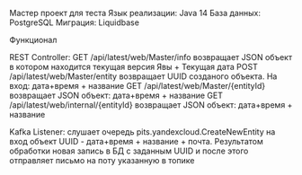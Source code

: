 
Мастер проект для теста
Язык реализации: Java 14
База данных: PostgreSQL
Миграция: Liquidbase

Функционал

REST Controller:
GET /api/latest/web/Master/info возвращает JSON объект в котором находится текущая версия Явы + Текущая дата
POST /api/latest/web/Master/entity возвращает UUID созданого объекта. На вход: дата+время + название
GET /api/latest/web/Master/{entityId} возвращает JSON объект: дата+время + название
GET /api/latest/web/internal/{entityId} возвращает JSON объект: дата+время + название

Kafka Listener:
слушает очередь pits.yandexcloud.CreateNewEntity на вход объект UUID - дата+время + название + почта.
Результатом обработки новая запись в БД с заданным UUID и после этого отправляет письмо на поту указанную в топике

